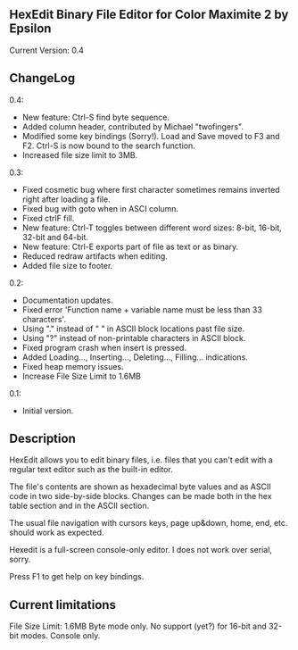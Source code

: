 HexEdit Binary File Editor for Color Maximite 2 by Epsilon
----------------------------------------------------------
Current Version: 0.4

ChangeLog
---------
0.4:
- New feature: Ctrl-S find byte sequence.
- Added column header, contributed by Michael "twofingers".
- Modified some key bindings (Sorry!). Load and Save moved to F3 and F2. Ctrl-S is now bound to the search function.
- Increased file size limit to 3MB.

0.3:
- Fixed cosmetic bug where first character sometimes remains inverted right after loading a file.
- Fixed bug with goto when in ASCI column.
- Fixed ctrlF fill.
- New feature: Ctrl-T toggles between different word sizes: 8-bit, 16-bit, 32-bit and 64-bit.
- New feature: Ctrl-E exports part of file as text or as binary.
- Reduced redraw artifacts when editing.
- Added file size to footer.

0.2:
- Documentation updates.
- Fixed error 'Function name + variable name must be less than 33 characters'.
- Using "." instead of " " in ASCII block locations past file size.
- Using "?" instead of non-printable characters in ASCII block.
- Fixed program crash when insert is pressed.
- Added Loading..., Inserting..., Deleting..., Filling... indications.
- Fixed heap memory issues.
- Increase File Size Limit to 1.6MB

0.1:
- Initial version.

Description
-----------
HexEdit allows you to edit binary files, i.e. files that you can't edit with a regular text editor such as the built-in editor.

The file's contents are shown as hexadecimal byte values and as ASCII code in two side-by-side blocks. Changes can be made both in the hex table section and in the ASCII section.

The usual file navigation with cursors keys, page up&down, home, end, etc. should work as expected.

Hexedit is a full-screen console-only editor. I does not work over serial, sorry.

Press F1 to get help on key bindings.

Current limitations
-------------------
File Size Limit: 1.6MB
Byte mode only. No support (yet?) for 16-bit and 32-bit modes.
Console only.

